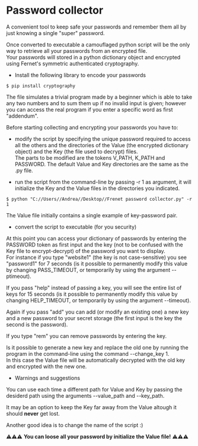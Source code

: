 # Password collector
A convenient tool to keep safe your passwords and remember them all by just knowing a single "super" password. <br>

Once converted to executable a camouflaged python script will be the only way to retrieve all your passwords from an encrypted file. <br>
Your passwords will stored in a python dictionary object and encrypted using Fernet's symmetric authenticated cryptography.

- Install the following library to encode your passwords
```
$ pip install cryptography
```
The file simulates a trivial program made by a beginner which is able to take any two numbers and to sum them up if no invalid input is given; however you can access the real program if you enter a specific word as first "addendum". <br>

Before starting collecting and encrypting your passwords you have to:

- modify the script by specifying the unique password required to access all the others and the directories of the Value (the encrypted dictionary object) and the Key (the file used to decrypt) files. <br>
  The parts to be modified are the tokens V_PATH, K_PATH and PASSWORD. The default Value and Key directories are the same as the .py file. <br>

- run the script from the command-line by passing -r 1 as argument, it will initialize the Key and the Value files in the directories you indicated.

```
$ python "C://Users//Andrea//Desktop//Frenet password collector.py" -r 1
```

The Value file initially contains a single example of key-password pair.

- convert the script to executable (for you security)

At this point you can access your dictionary of passwords by entering the PASSWORD token as first input and the key (not to be confused with the Key file to encrypt-decrypt) of the password you want to display. <br>
For instance if you type "website1" (the key is not case-sensitive) you see "password1" for 7 seconds (is it possible to permanently modify this value by changing PASS_TIMEOUT, or temporarily by using the argument --ptimeout).
<br>

If you pass "help" instead of passing a key, you will see the entire list of keys for 15 seconds (is it possible to permanently modify this value by changing HELP_TIMEOUT, or temporarily by using the argument --timeout).
<br>

Again if you pass "add" you can add (or modify an existing one) a new key and a new password to your secret storage (the first input is the key the second is the password).
<br>

If you type "rem" you can remove passwords by entering the key.
<br>

Is it possible to generate a new key and replace the old one by running the program in the command-line using the command --change_key 1. <br> In this case the Value file will be automatically decrypted with the old key and encrypted with the new one.

- Warnings and suggestions <br>

You can use each time a different path for Value and Key by passing the desiderd path using the arguments --value_path and --key_path. <br>

It may be an option to keep the Key far away from the Value altough it should **never** get lost. <br>

Another good idea is to change the name of the script :)

⚠️⚠️⚠️ **You can loose all your password by initialize the Value file!** ⚠️⚠️⚠️
